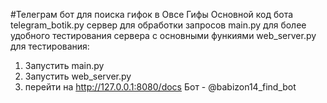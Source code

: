 #Телеграм бот для поиска гифок в Овсе Гифы
Основной код бота telegram_botik.py
сервер для обработки запросов main.py
для более удобного тестирования сервера с основными функиями web_server.py
для тестирования:
1. Запустить main.py
2. Запустить web_server.py
3. перейти на http://127.0.0.1:8080/docs
Бот - @babizon14_find_bot